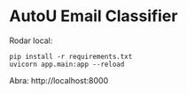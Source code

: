 # AutoU Email Classifier

Rodar local:
```
pip install -r requirements.txt
uvicorn app.main:app --reload
```
Abra: http://localhost:8000
